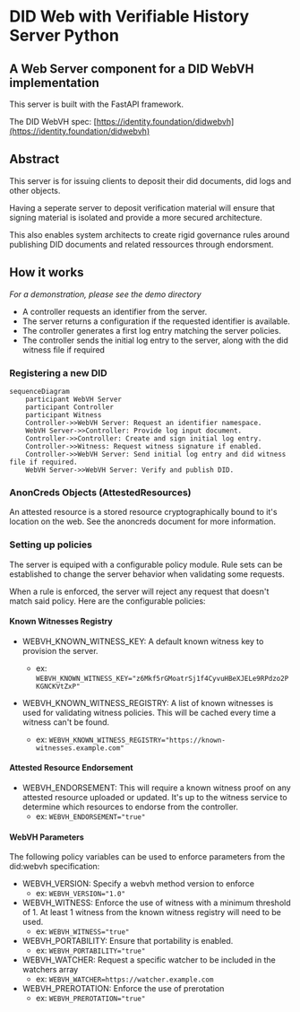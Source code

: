 # DID Web with Verifiable History Server Python
## A Web Server component for a DID WebVH implementation

This server is built with the FastAPI framework.

The DID WebVH spec: [https://identity.foundation/didwebvh](https://identity.foundation/didwebvh)

## Abstract

This server is for issuing clients to deposit their did documents, did logs and other objects.

Having a seperate server to deposit verification material will ensure that signing material is isolated and provide a more secured architecture.

This also enables system architects to create rigid governance rules around publishing DID documents and related ressources through endorsment.

## How it works
*For a demonstration, please see the demo directory*

- A controller requests an identifier from the server.
- The server returns a configuration if the requested identifier is available.
- The controller generates a first log entry matching the server policies.
- The controller sends the initial log entry to the server, along with the did witness file if required

### Registering a new DID
```mermaid
sequenceDiagram
    participant WebVH Server
    participant Controller
    participant Witness
    Controller->>WebVH Server: Request an identifier namespace.
    WebVH Server->>Controller: Provide log input document.
    Controller->>Controller: Create and sign initial log entry.
    Controller->>Witness: Request witness signature if enabled.
    Controller->>WebVH Server: Send initial log entry and did witness file if required.
    WebVH Server->>WebVH Server: Verify and publish DID.
```

### AnonCreds Objects (AttestedResources)

An attested resource is a stored resource cryptographically bound to it's location on the web. See the anoncreds document for more information.

### Setting up policies

The server is equiped with a configurable policy module. Rule sets can be established to change the server behavior when validating some requests.

When a rule is enforced, the server will reject any request that doesn't match said policy. Here are the configurable policies:

#### Known Witnesses Registry

- WEBVH_KNOWN_WITNESS_KEY: A default known witness key to provision the server.
    - ex: `WEBVH_KNOWN_WITNESS_KEY="z6Mkf5rGMoatrSj1f4CyvuHBeXJELe9RPdzo2PKGNCKVtZxP"`

- WEBVH_KNOWN_WITNESS_REGISTRY: A list of known witnesses is used for validating witness policies. This will be cached every time a witness can't be found.
    - ex: `WEBVH_KNOWN_WITNESS_REGISTRY="https://known-witnesses.example.com"`

#### Attested Resource Endorsement

- WEBVH_ENDORSEMENT: This will require a known witness proof on any attested resource uploaded or updated. It's up to the witness service to determine which resources to endorse from the controller.
    - ex: `WEBVH_ENDORSEMENT="true"`

#### WebVH Parameters

The following policy variables can be used to enforce parameters from the did:webvh specification:
- WEBVH_VERSION: Specify a webvh method version to enforce
    - ex: `WEBVH_VERSION="1.0"`
- WEBVH_WITNESS: Enforce the use of witness with a minimum threshold of 1. At least 1 witness from the known witness registry will need to be used.
    - ex: `WEBVH_WITNESS="true"`
- WEBVH_PORTABILITY: Ensure that portability is enabled.
    - ex: `WEBVH_PORTABILITY="true"`
- WEBVH_WATCHER: Request a specific watcher to be included in the watchers array
    - ex: `WEBVH_WATCHER=https://watcher.example.com`
- WEBVH_PREROTATION: Enforce the use of prerotation
    - ex: `WEBVH_PREROTATION="true"`
